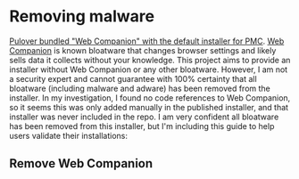# Removing malware

[Pulover bundled "Web Companion" with the default installer for PMC](https://github.com/Pulover/PuloversMacroCreator/issues/243#issuecomment-1272456927). 
[Web Companion](https://www.pcrisk.com/removal-guides/14231-web-companion-unwanted-application) is known bloatware that changes browser settings and likely sells data it collects without your knowledge.
This project aims to provide an installer without Web Companion or any other bloatware.
However, I am not a security expert and cannot guarantee with 100% certainty that all bloatware (including malware and adware) has been removed from the installer. 
In my investigation, I found no code references to Web Companion, so it seems this was only added manually in the published installer, and that installer was never included in the repo. 
I am very confident all bloatware has been removed from this installer, but I'm including this guide to help users validate their installations:

## Remove Web Companion
